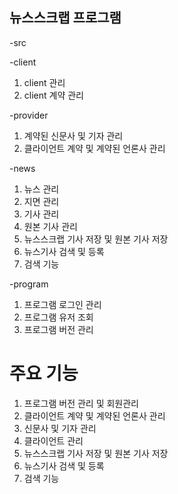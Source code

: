 ## 뉴스스크랩 프로그램


  -src
  
  -client
	
  1. client 관리
  2. client 계약 관리
		
  -provider
	
  1. 계약된 신문사 및 기자 관리
  2. 클라이언트 계약 및 계약된 언론사 관리

  -news
	
  1. 뉴스 관리
  2. 지면 관리
  3. 기사 관리
  4. 원본 기사 관리
  5. 뉴스스크랩 기사 저장 및 원본 기사 저장
  6. 뉴스기사 검색 및 등록
  7. 검색 기능
		
  -program
	
  1. 프로그램 로그인 관리
  2. 프로그램 유저 조회
  3. 프로그램 버전 관리

  # 주요 기능
  1. 프로그램 버전 관리 및 회원관리
  2. 클라이언트 계약 및 계약된 언론사 관리
  3. 신문사 및 기자 관리
  4. 클라이언트 관리
  5. 뉴스스크랩 기사 저장 및 원본 기사 저장
  6. 뉴스기사 검색 및 등록
  7. 검색 기능
